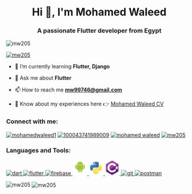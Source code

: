 <h1 align="center">Hi 👋, I'm Mohamed Waleed</h1>
<h3 align="center">A passionate Flutter developer from Egypt </h3>

<p align="left"> <img src="https://komarev.com/ghpvc/?username=mw205&label=Profile%20views&color=0e75b6&style=flat" alt="mw205" /> </p>

<p align="left"> <a href="https://github.com/ryo-ma/github-profile-trophy"><img src="https://github-profile-trophy.vercel.app/?username=mw205" alt="mw205" /></a> </p>

- 🌱 I’m currently learning **Flutter, Django**

- 💬 Ask me about **Flutter**

- 📫 How to reach me **mw99746@gmail.com**

- 📄 Know about my experiences here 👉 [Mohamed Waleed CV]([https://drive.google.com/file/d/1kbhYGoxAn1VQfhz_YOM2Lq1Th0T90NI5/view?usp=sharing](https://drive.google.com/file/d/1Vbkyi2IXal3KnBtmW6f8sXnrzMglH5is/view?usp=sharing))

<h3 align="left">Connect with me:</h3>
<p align="left">
<a href="https://linkedin.com/in/mohamedwaleed1" target="blank"><img align="center" src="https://raw.githubusercontent.com/rahuldkjain/github-profile-readme-generator/master/src/images/icons/Social/linked-in-alt.svg" alt="mohamedwaleed1" height="30" width="40" /></a>
<a href="https://fb.com/100043741989009" target="blank"><img align="center" src="https://raw.githubusercontent.com/rahuldkjain/github-profile-readme-generator/master/src/images/icons/Social/facebook.svg" alt="100043741989009" height="30" width="40" /></a>
<a href="https://www.youtube.com/@mohamedwaleed4610" target="blank"><img align="center" src="https://raw.githubusercontent.com/rahuldkjain/github-profile-readme-generator/master/src/images/icons/Social/youtube.svg" alt="mohamed waleed" height="30" width="40" /></a>
<a href="[https://discord.gg/mw205](https://discordapp.com/users/706215177061793853)" target="blank"><img align="center" src="https://raw.githubusercontent.com/rahuldkjain/github-profile-readme-generator/master/src/images/icons/Social/discord.svg" alt="mw205" height="30" width="40" /></a>
</p>

<h3 align="left">Languages and Tools:</h3>
<p align="left">
    <a href="https://dart.dev" target="_blank" rel="noreferrer"> <img src="https://www.vectorlogo.zone/logos/dartlang/dartlang-icon.svg" alt="dart" width="40" height="40"/> </a>
    <a href="https://flutter.dev" target="_blank" rel="noreferrer"> <img src="https://www.vectorlogo.zone/logos/flutterio/flutterio-icon.svg" alt="flutter" width="40" height="40"/> </a>
  <a href="https://firebase.google.com/" target="_blank" rel="noreferrer"> <img src="https://www.vectorlogo.zone/logos/firebase/firebase-icon.svg" alt="firebase" width="40" height="40"/> </a>
  <a href="https://developer.android.com" target="_blank" rel="noreferrer"> <img src="https://raw.githubusercontent.com/devicons/devicon/master/icons/android/android-original-wordmark.svg" alt="android" width="40" height="40"/> </a>
    <a href="https://www.python.org" target="_blank" rel="noreferrer"> <img src="https://raw.githubusercontent.com/devicons/devicon/master/icons/python/python-original.svg" alt="python" width="40" height="40"/> </a>
  <a href="https://www.w3schools.com/cs/" target="_blank" rel="noreferrer"> <img src="https://raw.githubusercontent.com/devicons/devicon/master/icons/csharp/csharp-original.svg" alt="csharp" width="40" height="40"/> </a> 
  <a href="https://git-scm.com/" target="_blank" rel="noreferrer"> <img src="https://www.vectorlogo.zone/logos/git-scm/git-scm-icon.svg" alt="git" width="40" height="40"/> </a>
  <a href="https://postman.com" target="_blank" rel="noreferrer"> <img src="https://www.vectorlogo.zone/logos/getpostman/getpostman-icon.svg" alt="postman" width="40" height="40"/> </a>
</p>

<p><img align="left" src="https://github-readme-stats.vercel.app/api/top-langs?username=mw205&show_icons=true&locale=en&layout=compact" alt="mw205" /></p>

<p>&nbsp;<img align="center" src="https://github-readme-stats.vercel.app/api?username=mw205&show_icons=true&locale=en" alt="mw205" /></p>
